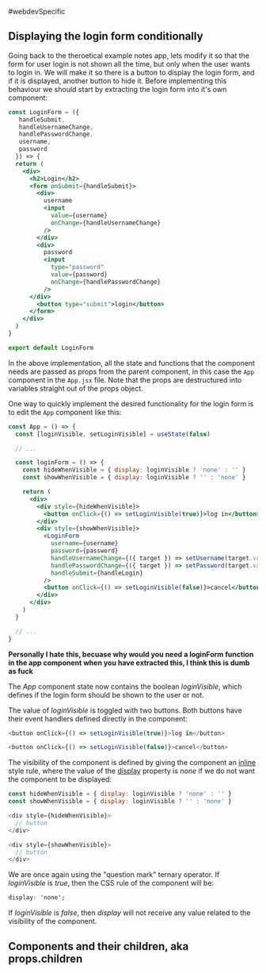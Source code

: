 #webdevSpecific 

## Displaying the login form conditionally
Going back to the theroetical example notes app, lets modify it so that the form for user login is not shown all the time, but only when the user wants to login in. We will make it so there is a button to display the login form, and if it is displayed, another button to hide it. Before implementing this behaviour we should start by extracting the login form into it's own component:
```jsx
const LoginForm = ({
   handleSubmit,
   handleUsernameChange,
   handlePasswordChange,
   username,
   password
  }) => {
  return (
    <div>
      <h2>Login</h2>
      <form onSubmit={handleSubmit}>
        <div>
          username
          <input
            value={username}
            onChange={handleUsernameChange}
          />
        </div>
        <div>
          password
          <input
            type="password"
            value={password}
            onChange={handlePasswordChange}
          />
      </div>
        <button type="submit">login</button>
      </form>
    </div>
  )
}

export default LoginForm
```

In the above implementation, all the state and functions that the component needs are passed as props from the parent component, in this case the `App` component in the `App.jsx` file. Note that the props are destructured into variables straight out of the props object.

One way to quickly implement the desired functionality for the login form is to edit the `App` component like this:
```jsx
const App = () => {
  const [loginVisible, setLoginVisible] = useState(false)

  // ...

  const loginForm = () => {
    const hideWhenVisible = { display: loginVisible ? 'none' : '' }
    const showWhenVisible = { display: loginVisible ? '' : 'none' }

    return (
      <div>
        <div style={hideWhenVisible}>
          <button onClick={() => setLoginVisible(true)}>log in</button>
        </div>
        <div style={showWhenVisible}>
          <LoginForm
            username={username}
            password={password}
            handleUsernameChange={({ target }) => setUsername(target.value)}
            handlePasswordChange={({ target }) => setPassword(target.value)}
            handleSubmit={handleLogin}
          />
          <button onClick={() => setLoginVisible(false)}>cancel</button>
        </div>
      </div>
    )
  }

  // ...
}
```
**Personally I hate this, becuase why would you need a loginForm function in the app component when you have extracted this, I think this is dumb as fuck**

The _App_ component state now contains the boolean _loginVisible_, which defines if the login form should be shown to the user or not.

The value of _loginVisible_ is toggled with two buttons. Both buttons have their event handlers defined directly in the component:
```js
<button onClick={() => setLoginVisible(true)}>log in</button>

<button onClick={() => setLoginVisible(false)}>cancel</button>
```

The visibility of the component is defined by giving the component an [inline](https://fullstackopen.com/en/part2/adding_styles_to_react_app#inline-styles) style rule, where the value of the [display](https://developer.mozilla.org/en-US/docs/Web/CSS/display) property is _none_ if we do not want the component to be displayed:
```js
const hideWhenVisible = { display: loginVisible ? 'none' : '' }
const showWhenVisible = { display: loginVisible ? '' : 'none' }

<div style={hideWhenVisible}>
  // button
</div>

<div style={showWhenVisible}>
  // button
</div>
```

We are once again using the "question mark" ternary operator. If _loginVisible_ is _true_, then the CSS rule of the component will be:
```css
display: 'none';
```
If _loginVisible_ is _false_, then _display_ will not receive any value related to the visibility of the component.

## Components and their children, aka props.children
